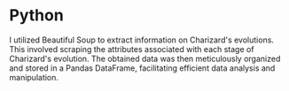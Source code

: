 # Python

I utilized Beautiful Soup to extract information on Charizard's evolutions. 
This involved scraping the attributes associated with each stage of Charizard's evolution.
The obtained data was then meticulously organized and stored in a Pandas DataFrame, 
facilitating efficient data analysis and manipulation.
